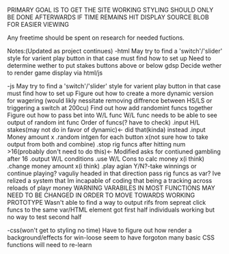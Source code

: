 PRIMARY GOAL IS TO GET THE SITE WORKING STYLING SHOULD ONLY BE DONE AFTERWARDS IF TIME REMAINS
HIT DISPLAY SOURCE BLOB FOR EASIER VIEWING

Any freetime should be spent on research for needed fuctions.

Notes:(Updated as project continues)
-html
May try to find a 'switch'/'slider' style for varient play button in that case must find how to set up
Need to determine wether to put stakes buttons above or below gdsp
Decide wether to render game display via html/js

-js
May try to find a 'switch'/'slider' style for varient play button in that case must find how to set up
Figure out how to create a more dynamic version for wagering
(would likly nessitate removing diffrence between HS/LS or triggering a switch at 200cu)
Find out how add randomint funcs together
Figure out how to pass bet into W/L func
W/L func needs to be able to see output of random int func
Order of funcs(? have to check)
.input H/L stakes(may not do in favor of dynamic)<- did that(kinda) instead
.input Money amount x
.random intgen for each button x(not sure how to take output from both and combine)
.stop rig funcs after hitting num >16(probably don't need to do this)<- Modified asks for contiuned gambling after 16
.output W/L conditions
.use W/L Cons to calc money x(i think)
.change money amount x(i think)
.play agian Y/N?-take winnings or continue playing? vaguliy headed in that direction
pass rig funcs as var?
Ive relized a system that Im incapable of coding that being a tracking across reloads of playr money
WARNING VARABILES IN MOST FUNCTIONS MAY NEED TO BE CHANGED IN ORDER TO MOVE TOWARDS WORKING PROTOTYPE
Wasn't able to find a way to output rifs from sepreat click funcs to the same var/HTML element
got first half individuals working but no way to test second half


-css(won't get to styling no time)
Have to figure out how render a background/effects for win-loose
seem to have forgoton many basic CSS functions will need to re-learn